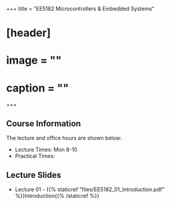 +++
title = "EE5182 Microcontrollers & Embedded Systems"

# [header]
# image = ""
# caption = ""
+++

## Course Information
The lecture and office hours are shown below:

- Lecture Times: Mon 8-10
- Practical Times: 

## Lecture Slides

<!-- Slides will be posted before the lecture. -->

- Lecture 01 - {{% staticref "files/EE5182_01_Introduction.pdf" %}}Introduction{{% /staticref %}}

<!--
## Continuous Feedback
You can provide continuous feedback on lectures, subject matters and performance of the lecturer anonymously through this [Online Feedback Form]().
-->
